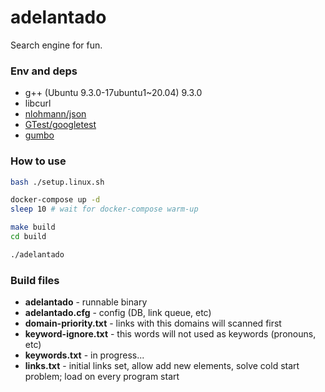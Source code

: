 # adelantado

Search engine for fun.

### Env and deps

* g++ (Ubuntu 9.3.0-17ubuntu1~20.04) 9.3.0
* libcurl
* [nlohmann/json](https://github.com/nlohmann/json)
* [GTest/googletest](https://github.com/google/googletest)
* [gumbo](https://github.com/google/gumbo-parser)

### How to use

```bash
bash ./setup.linux.sh

docker-compose up -d
sleep 10 # wait for docker-compose warm-up

make build
cd build

./adelantado

```

### Build files

* **adelantado** - runnable binary
* **adelantado.cfg** - config (DB, link queue, etc)
* **domain-priority.txt** - links with this domains will scanned first
* **keyword-ignore.txt** - this words will not used as keywords (pronouns, etc)
* **keywords.txt** - in progress...
* **links.txt** - initial links set, allow add new elements, solve cold start problem; load on every program start
